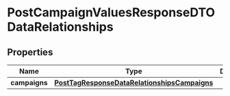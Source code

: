 
# PostCampaignValuesResponseDTODataRelationships

## Properties
| Name | Type | Description | Notes |
| ------------ | ------------- | ------------- | ------------- |
| **campaigns** | [**PostTagResponseDataRelationshipsCampaigns**](PostTagResponseDataRelationshipsCampaigns.md) |  |  [optional] |



